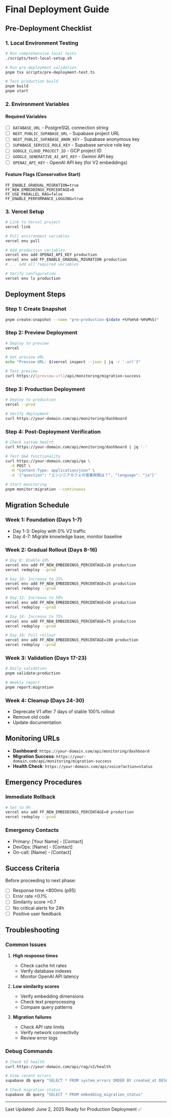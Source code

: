 # Final Deployment Guide

## Pre-Deployment Checklist

### 1. Local Environment Testing

```bash
# Run comprehensive local tests
./scripts/test-local-setup.sh

# Run pre-deployment validation
pnpm tsx scripts/pre-deployment-test.ts

# Test production build
pnpm build
pnpm start
```

### 2. Environment Variables

#### Required Variables
- [ ] `DATABASE_URL` - PostgreSQL connection string
- [ ] `NEXT_PUBLIC_SUPABASE_URL` - Supabase project URL
- [ ] `NEXT_PUBLIC_SUPABASE_ANON_KEY` - Supabase anonymous key
- [ ] `SUPABASE_SERVICE_ROLE_KEY` - Supabase service role key
- [ ] `GOOGLE_CLOUD_PROJECT_ID` - GCP project ID
- [ ] `GOOGLE_GENERATIVE_AI_API_KEY` - Gemini API key
- [ ] `OPENAI_API_KEY` - OpenAI API key (for V2 embeddings)

#### Feature Flags (Conservative Start)
```env
FF_ENABLE_GRADUAL_MIGRATION=true
FF_NEW_EMBEDDINGS_PERCENTAGE=0
FF_USE_PARALLEL_RAG=false
FF_ENABLE_PERFORMANCE_LOGGING=true
```

### 3. Vercel Setup

```bash
# Link to Vercel project
vercel link

# Pull environment variables
vercel env pull

# Add production variables
vercel env add OPENAI_API_KEY production
vercel env add FF_ENABLE_GRADUAL_MIGRATION production
# ... add all required variables

# Verify configuration
vercel env ls production
```

## Deployment Steps

### Step 1: Create Snapshot
```bash
pnpm create:snapshot --name "pre-production-$(date +%Y%m%d-%H%M%S)"
```

### Step 2: Preview Deployment
```bash
# Deploy to preview
vercel

# Get preview URL
echo "Preview URL: $(vercel inspect --json | jq -r '.url')"

# Test preview
curl https://[preview-url]/api/monitoring/migration-success
```

### Step 3: Production Deployment
```bash
# Deploy to production
vercel --prod

# Verify deployment
curl https://your-domain.com/api/monitoring/dashboard
```

### Step 4: Post-Deployment Verification
```bash
# Check system health
curl https://your-domain.com/api/monitoring/dashboard | jq '.'

# Test Q&A functionality
curl https://your-domain.com/api/qa \
  -X POST \
  -H "Content-Type: application/json" \
  -d '{"question": "エンジニアカフェの営業時間は？", "language": "ja"}'

# Start monitoring
pnpm monitor:migration --continuous
```

## Migration Schedule

### Week 1: Foundation (Days 1-7)
- Day 1-3: Deploy with 0% V2 traffic
- Day 4-7: Migrate knowledge base, monitor baseline

### Week 2: Gradual Rollout (Days 8-16)
```bash
# Day 8: Enable 10%
vercel env add FF_NEW_EMBEDDINGS_PERCENTAGE=10 production
vercel redeploy --prod

# Day 10: Increase to 25%
vercel env add FF_NEW_EMBEDDINGS_PERCENTAGE=25 production
vercel redeploy --prod

# Day 12: Increase to 50%
vercel env add FF_NEW_EMBEDDINGS_PERCENTAGE=50 production
vercel redeploy --prod

# Day 14: Increase to 75%
vercel env add FF_NEW_EMBEDDINGS_PERCENTAGE=75 production
vercel redeploy --prod

# Day 16: Full rollout
vercel env add FF_NEW_EMBEDDINGS_PERCENTAGE=100 production
vercel redeploy --prod
```

### Week 3: Validation (Days 17-23)
```bash
# Daily validation
pnpm validate:production

# Weekly report
pnpm report:migration
```

### Week 4: Cleanup (Days 24-30)
- Deprecate V1 after 7 days of stable 100% rollout
- Remove old code
- Update documentation

## Monitoring URLs

- **Dashboard**: `https://your-domain.com/api/monitoring/dashboard`
- **Migration Success**: `https://your-domain.com/api/monitoring/migration-success`
- **Health Check**: `https://your-domain.com/api/voice?action=status`

## Emergency Procedures

### Immediate Rollback
```bash
# Set to 0%
vercel env add FF_NEW_EMBEDDINGS_PERCENTAGE=0 production
vercel redeploy --prod
```

### Emergency Contacts
- Primary: [Your Name] - [Contact]
- DevOps: [Name] - [Contact]
- On-call: [Name] - [Contact]

## Success Criteria

Before proceeding to next phase:
- [ ] Response time <800ms (p95)
- [ ] Error rate <0.1%
- [ ] Similarity score >0.7
- [ ] No critical alerts for 24h
- [ ] Positive user feedback

## Troubleshooting

### Common Issues

1. **High response times**
   - Check cache hit rates
   - Verify database indexes
   - Monitor OpenAI API latency

2. **Low similarity scores**
   - Verify embedding dimensions
   - Check text preprocessing
   - Compare query patterns

3. **Migration failures**
   - Check API rate limits
   - Verify network connectivity
   - Review error logs

### Debug Commands
```bash
# Check V2 health
curl https://your-domain.com/api/rag/v2/health

# View recent errors
supabase db query "SELECT * FROM system_errors ORDER BY created_at DESC LIMIT 10"

# Check migration status
supabase db query "SELECT * FROM embedding_migration_status"
```

---

Last Updated: June 2, 2025
Ready for Production Deployment ✅